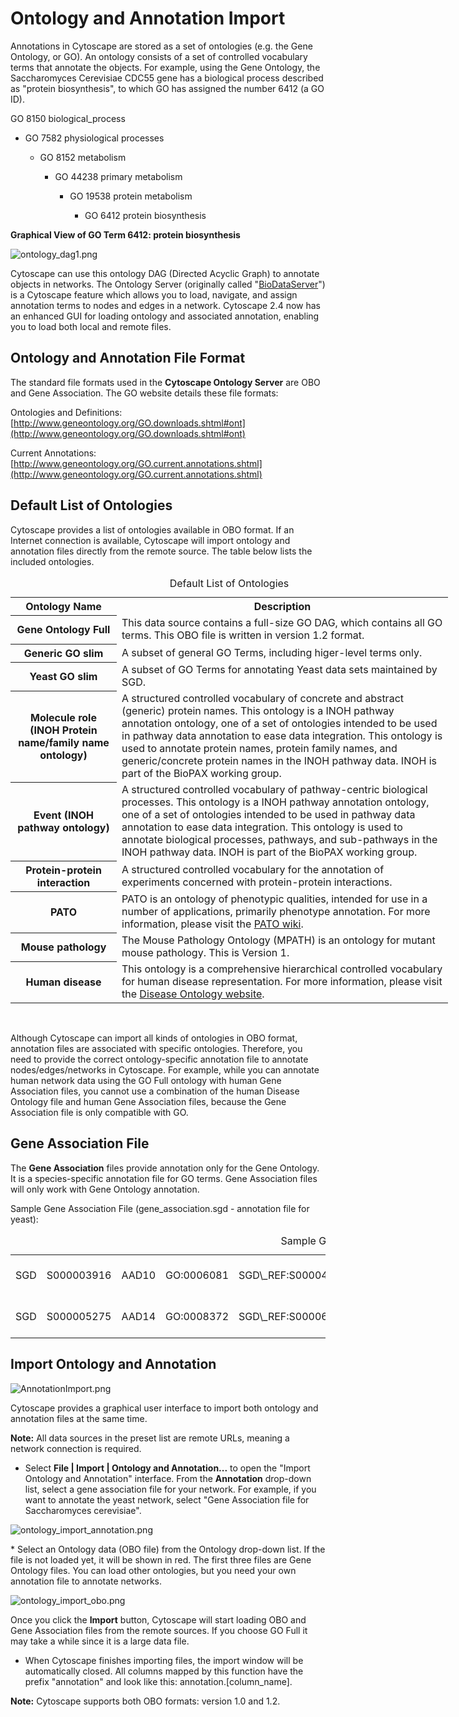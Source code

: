 <a id="ontology_and_annotation_import"> </a>
# Ontology and Annotation Import

Annotations in Cytoscape are stored as a set of ontologies (e.g. the
Gene Ontology, or GO). An ontology consists of a set of controlled
vocabulary terms that annotate the objects. For example, using the Gene
Ontology, the Saccharomyces Cerevisiae CDC55 gene has a biological
process described as "protein biosynthesis", to which GO has assigned
the number 6412 (a GO ID). 

GO 8150 biological\_process

-   GO 7582 physiological processes

    -   GO 8152 metabolism

        -   GO 44238 primary metabolism

            -   GO 19538 protein metabolism

                -   GO 6412 protein biosynthesis

**Graphical View of GO Term 6412: protein biosynthesis**

![ontology\_dag1.png](_static/images/Annotation/ontology_dag1.png)

Cytoscape can use this ontology DAG (Directed Acyclic Graph) to annotate
objects in networks. The Ontology Server (originally called
"[BioDataServer](http://www.ncbi.nlm.nih.gov/pubmed/12066840)")
is a Cytoscape feature which allows you to load, navigate, and assign
annotation terms to nodes and edges in a network. Cytoscape 2.4 now has
an enhanced GUI for loading ontology and associated annotation, enabling
you to load both local and remote files.

<a id="ontology_and_annotation_file_format"> </a>
## Ontology and Annotation File Format

The standard file formats used in the **Cytoscape Ontology Server** are
OBO and Gene Association. The GO website details these file formats:

Ontologies and Definitions:
[http://www.geneontology.org/GO.downloads.shtml#ont](http://www.geneontology.org/GO.downloads.shtml#ont)

Current Annotations:
[http://www.geneontology.org/GO.current.annotations.shtml](http://www.geneontology.org/GO.current.annotations.shtml)

<a id="default_list_of_ontologies"> </a>
## Default List of Ontologies

Cytoscape provides a list of ontologies available in OBO format. If an
Internet connection is available, Cytoscape will import ontology and
annotation files directly from the remote source. The table below lists
the included ontologies.

<table cellspacing="0" style="table-layout: fixed; width: 700px">
<caption>Default List of Ontologies</caption>
<colgroup> <col style="width:170px">                               <col style="width:530px">                                                                                                                               </colgroup>
<tbody>
<tr> <th>Ontology Name</th>                                        <th>Description</th>                                                                                                                                    </tr>
<tr> <th class="spec ulcase">Gene Ontology Full</th>               <td class="">This data source contains a full-size GO DAG, which contains all GO terms. This OBO file is written in version 1.2 format.</td>            </tr>
<tr> <th class="specalt ulcase">Generic GO slim</th>               <td class="alt">A subset of general GO Terms, including higer-level terms only.</td>                                                                    </tr>
<tr> <th class="spec ulcase">Yeast GO slim</th>                    <td class="">A subset of GO Terms for annotating Yeast data sets maintained by SGD.</td>                                                                </tr>
<tr> <th class="specalt ulcase">Molecule role (INOH Protein name/family name ontology)</th> <td class="alt">A structured controlled vocabulary of concrete and abstract (generic) protein names. This ontology is a INOH pathway annotation ontology, one of a set of ontologies intended to be used in pathway data annotation to ease data integration. This ontology is used to annotate protein names, protein family names, and generic/concrete protein names in the INOH pathway data. INOH is part of the BioPAX working group.</td> </tr>
<tr> <th class="spec ulcase">Event (INOH pathway ontology)</th>    <td class="">A structured controlled vocabulary of pathway-centric biological processes. This ontology is a INOH pathway annotation ontology, one of a set of ontologies intended to be used in pathway data annotation to ease data integration. This ontology is used to annotate biological processes, pathways, and sub-pathways in the INOH pathway data. INOH is part of the BioPAX working group.</td> </tr>
<tr> <th class="specalt ulcase">Protein-protein interaction </th>  <td class="alt">A structured controlled vocabulary for the annotation of experiments concerned with protein-protein interactions.</td>                  </tr>
<tr> <th class="spec ulcase">PATO</th>                             <td class="">PATO is an ontology of phenotypic qualities, intended for use in a number of applications, primarily phenotype annotation. For more information, please visit the <a href="http://www.bioontology.org/wiki/index.php/PATO:Main_Page">PATO wiki</a>.</td>    </tr>
<tr> <th class="specalt ulcase">Mouse pathology</th>               <td class="alt">The Mouse Pathology Ontology (MPATH) is an ontology for mutant mouse pathology. This is Version 1.</td>                                 </tr>
<tr> <th class="spec ulcase">Human disease</th>                    <td class="">This ontology is a comprehensive hierarchical controlled vocabulary for human disease representation. For more information, please visit the <a href="http://diseaseontology.sourceforge.net/">Disease Ontology website</a>.</td>                           </tr>
</tbody>
</table>
<br>

Although Cytoscape can import all kinds of ontologies in OBO format,
annotation files are associated with specific ontologies. Therefore, you
need to provide the correct ontology-specific annotation file to
annotate nodes/edges/networks in Cytoscape. For example, while you can
annotate human network data using the GO Full ontology with human Gene
Association files, you cannot use a combination of the human Disease
Ontology file and human Gene Association files, because the Gene
Association file is only compatible with GO.

<a id="gene_association_file"> </a>
## Gene Association File

The **Gene Association** files provide annotation only for the Gene
Ontology. It is a species-specific annotation file for GO terms. Gene
Association files will only work with Gene Ontology annotation.

Sample Gene Association File (gene\_association.sgd - annotation file
for yeast):

<table cellspacing="0"  style="table-layout: fixed; dwidth: 700px">
<caption>Sample Gene Association File</caption>
<colgroup> <col style="width:20px">      <col style="width:50px">              <col style="width:30px">         <col style="width:70px">              <col style="width:190px">                                    <col style="width:30px">       <col style="width:20px">     <col style="width:100px">                                        <col style="width:80px">                <col style="width:70px">              </colgroup>
<tbody>
<tr> <td class="small top left">SGD</td> <td class="small top">S000003916</td> <td class="small top">AAD10</td> <td class="small top">GO:0006081</td> <td class="small top">SGD\_REF:S000042151|PMID:10572264</td> <td class="small top">ISS</td> <td class="small top">P</td> <td class="small top">aryl-alcohol dehydrogenase (putative)</td> <td class="small top">YJR155W gene</td> <td class="small top">taxon:4932</td> </tr>
<tr> <td class="small left">SGD</td>     <td class="small">S000005275</td>     <td class="small">AAD14</td>     <td class="small">GO:0008372</td>     <td class="small">SGD\_REF:S000069584</td>                   <td class="small">ND</td>      <td class="small">C</td>     <td class="small">aryl-alcohol dehydrogenase (putative)</td>     <td class="small">YNL331C gene</td>     <td class="small">taxon:4932</td>     </tr>
</tbody>
</table>

<a id="import_ontology_and_annotation"> </a>
## Import Ontology and Annotation

![AnnotationImport.png](_static/images/Annotation/AnnotationImport.png)

Cytoscape provides a graphical user interface to import both ontology
and annotation files at the same time.

**Note:** All data sources in the preset list are remote URLs, meaning a
network connection is required.

-   Select **File | Import | Ontology and Annotation...** to open the
    "Import Ontology and Annotation" interface. From the **Annotation**
    drop-down list, select a gene association file for your network. For
    example, if you want to annotate the yeast network, select "Gene
    Association file for Saccharomyces cerevisiae".

![ontology\_import\_annotation.png](_static/images/Annotation/ontology_import_annotation.png)

\* Select an Ontology data (OBO file) from the Ontology drop-down list.
If the file is not loaded yet, it will be shown in red. The first three
files are Gene Ontology files. You can load other ontologies, but you
need your own annotation file to annotate networks.

![ontology\_import\_obo.png](_static/images/Annotation/ontology_import_obo.png)

Once you click the **Import** button, Cytoscape will start loading OBO
and Gene Association files from the remote sources. If you choose GO
Full it may take a while since it is a large data file.

-   When Cytoscape finishes importing files, the import window will be
    automatically closed. All columns mapped by this function have the
    prefix "annotation" and look like this: annotation.\[column\_name\].

**Note:** Cytoscape supports both OBO formats: version 1.0 and 1.2.
